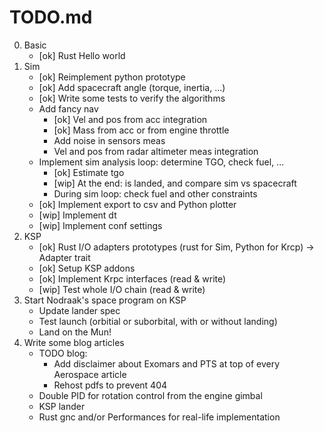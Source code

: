 # TODO.md

0. Basic
    * [ok] Rust Hello world
1. Sim
    * [ok] Reimplement python prototype
    * [ok] Add spacecraft angle (torque, inertia, ...)
    * [ok] Write some tests to verify the algorithms
    * Add fancy nav
        * [ok] Vel and pos from acc integration
        * [ok] Mass from acc or from engine throttle
        * Add noise in sensors meas
        * Vel and pos from radar altimeter meas integration
    * Implement sim analysis loop: determine TGO, check fuel, ...
        * [ok] Estimate tgo
        * [wip] At the end: is landed, and compare sim vs spacecraft
        * During sim loop: check fuel and other constraints
    * [ok] Implement export to csv and Python plotter
    * [wip] Implement dt
    * [wip] Implement conf settings
2. KSP
    * [ok] Rust I/O adapters prototypes (rust for Sim, Python for Krcp) -> Adapter trait
    * [ok] Setup KSP addons
    * [ok] Implement Krpc interfaces (read & write)
    * [wip] Test whole I/O chain (read & write)
3. Start Nodraak's space program on KSP
    * Update lander spec
    * Test launch (orbitial or suborbital, with or without landing)
    * Land on the Mun!
4. Write some blog articles
    * TODO blog:
        * Add disclaimer about Exomars and PTS at top of every Aerospace article
        * Rehost pdfs to prevent 404
    * Double PID for rotation control from the engine gimbal
    * KSP lander
    * Rust gnc and/or Performances for real-life implementation
